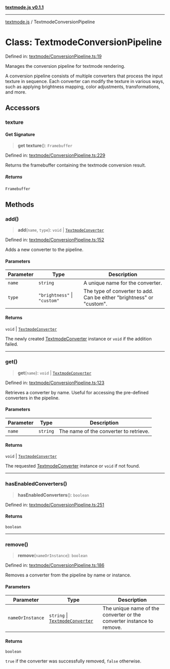 [**textmode.js v0.1.1**](../README.md)

***

[textmode.js](../README.md) / TextmodeConversionPipeline

# Class: TextmodeConversionPipeline

Defined in: [textmode/ConversionPipeline.ts:19](https://github.com/humanbydefinition/textmode.js-dev/blob/a65ef74f9f1cec2f9aa76c00793fa738c0824751/src/textmode/ConversionPipeline.ts#L19)

Manages the conversion pipeline for textmode rendering.

A conversion pipeline consists of multiple converters that process the input texture in sequence.
Each converter can modify the texture in various ways, such as applying brightness mapping,
color adjustments, transformations, and more.

## Accessors

### texture

#### Get Signature

> **get** **texture**(): `Framebuffer`

Defined in: [textmode/ConversionPipeline.ts:229](https://github.com/humanbydefinition/textmode.js-dev/blob/a65ef74f9f1cec2f9aa76c00793fa738c0824751/src/textmode/ConversionPipeline.ts#L229)

Returns the framebuffer containing the textmode conversion result.

##### Returns

`Framebuffer`

## Methods

### add()

> **add**(`name`, `type`): `void` \| [`TextmodeConverter`](../textmode.js/namespaces/TextmodeConverters/classes/TextmodeConverter.md)

Defined in: [textmode/ConversionPipeline.ts:152](https://github.com/humanbydefinition/textmode.js-dev/blob/a65ef74f9f1cec2f9aa76c00793fa738c0824751/src/textmode/ConversionPipeline.ts#L152)

Adds a new converter to the pipeline.

#### Parameters

| Parameter | Type | Description |
| ------ | ------ | ------ |
| `name` | `string` | A unique name for the converter. |
| `type` | `"brightness"` \| `"custom"` | The type of converter to add. Can be either "brightness" or "custom". |

#### Returns

`void` \| [`TextmodeConverter`](../textmode.js/namespaces/TextmodeConverters/classes/TextmodeConverter.md)

The newly created [TextmodeConverter](../textmode.js/namespaces/TextmodeConverters/classes/TextmodeConverter.md) instance or `void` if the addition failed.

***

### get()

> **get**(`name`): `void` \| [`TextmodeConverter`](../textmode.js/namespaces/TextmodeConverters/classes/TextmodeConverter.md)

Defined in: [textmode/ConversionPipeline.ts:123](https://github.com/humanbydefinition/textmode.js-dev/blob/a65ef74f9f1cec2f9aa76c00793fa738c0824751/src/textmode/ConversionPipeline.ts#L123)

Retrieves a converter by name. Useful for accessing the pre-defined converters in the pipeline.

#### Parameters

| Parameter | Type | Description |
| ------ | ------ | ------ |
| `name` | `string` | The name of the converter to retrieve. |

#### Returns

`void` \| [`TextmodeConverter`](../textmode.js/namespaces/TextmodeConverters/classes/TextmodeConverter.md)

The requested [TextmodeConverter](../textmode.js/namespaces/TextmodeConverters/classes/TextmodeConverter.md) instance or `void` if not found.

***

### hasEnabledConverters()

> **hasEnabledConverters**(): `boolean`

Defined in: [textmode/ConversionPipeline.ts:251](https://github.com/humanbydefinition/textmode.js-dev/blob/a65ef74f9f1cec2f9aa76c00793fa738c0824751/src/textmode/ConversionPipeline.ts#L251)

#### Returns

`boolean`

***

### remove()

> **remove**(`nameOrInstance`): `boolean`

Defined in: [textmode/ConversionPipeline.ts:186](https://github.com/humanbydefinition/textmode.js-dev/blob/a65ef74f9f1cec2f9aa76c00793fa738c0824751/src/textmode/ConversionPipeline.ts#L186)

Removes a converter from the pipeline by name or instance.

#### Parameters

| Parameter | Type | Description |
| ------ | ------ | ------ |
| `nameOrInstance` | `string` \| [`TextmodeConverter`](../textmode.js/namespaces/TextmodeConverters/classes/TextmodeConverter.md) | The unique name of the converter or the converter instance to remove. |

#### Returns

`boolean`

`true` if the converter was successfully removed, `false` otherwise.
